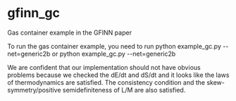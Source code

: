 # gfinn_gc
Gas container example in the GFINN paper

To run the gas container example, you need to run 
python example_gc.py --net=generic2b 
or 
python example_gc.py --net=generic2b

We are confident that our implementation should not have obvious problems because we checked the dE/dt and dS/dt and it looks like the laws of thermodynamics are satisfied. The consistency condition and the skew-symmetry/positive semidefiniteness of L/M are also satisfied.
